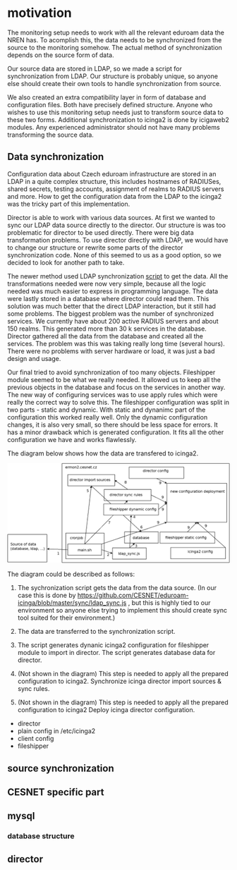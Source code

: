 # motivation

The monitoring setup needs to work with all the relevant eduroam data the NREN has.
To acomplish this, the data needs to be synchronized from the source to the monitoring somehow.
The actual method of synchronization depends on the source form of data.

Our source data are stored in LDAP, so we made a script for synchronization from LDAP.
Our structure is probably unique, so anyone else should create their own tools to handle synchronization from source.

We also created an extra compatibility layer in form of database and configuration files.
Both have precisely defined structure.
Anyone who wishes to use this monitoring setup needs just to transform source data
to these two forms. Additional synchronization to icinga2 is done by icigaweb2 modules.
Any experienced administrator should not have many problems transforming the source data.

## Data synchronization

Configuration data about Czech eduroam infrastructure are stored in an LDAP in a quite complex structure, this includes hostnames of RADIUSes, shared secrets, testing accounts, assignment of realms to RADIUS servers and more. How to get the configuration data from the LDAP to the icinga2 was the tricky part of this implementation.

Director is able to work with various data sources. At first we wanted to sync our LDAP data source directly to the director.
Our structure is was too problematic for director to be used directly. There were big data transformation problems.
To use director directly with LDAP, we would have to change our structure or rewrite some parts of the director synchronization code.
None of this seemed to us as a good option, so we decided to look for another path to take.

The newer method used LDAP synchronization [script](https://github.com/CESNET/eduroam-icinga/blob/master/sync/ldap_sync.js) to get the data.
All the transformations needed were now very simple, because all the logic needed was much easier to express in programming language.
The data were lastly stored in a database where director could read them.
This solution was much better that the direct LDAP interaction, but it still had some problems.
The biggest problem was the number of synchronized services. We currently have about 200 active RADIUS servers and about 150 realms.
This generated more than 30 k services in the database.
Director gathered all the data from the database and created all the services.
The problem was this was taking really long time (several hours).
There were no problems with server hardware or load, it was just a bad design and usage.

Our final tried to avoid synchronization of too many objects.
Fileshipper module seemed to be what we really needed.
It allowed us to keep all the previous objects in the database and focus on the services in another way.
The new way of configuring services was to use apply rules which were really the correct way to solve this.
The fileshipper configuration was split in two parts - static and dynamic.
With static and dynanimc part of the configuration this worked really well.
Only the dynamic configuration changes, it is also very small, so there should be less space for errors.
It has a minor drawback which is generated configuration.
It fits all the other configuration we have and works flawlessly.

The diagram below shows how the data are transfered to icinga2.

![data flow diagram](https://github.com/CESNET/eduroam-icinga/blob/master/doc/data_flow_explained.png "data flow diagram")

The diagram could be described as follows:
1. The sychronization script gets the data from the data source.
(In our case this is done by https://github.com/CESNET/eduroam-icinga/blob/master/sync/ldap_sync.js ,
but this is highly tied to our environment so anyone else trying to implement this
should create sync tool suited for their environment.)

2. The data are transferred to the synchronization script.

3. The script generates dynanic icinga2 configuration for fileshipper module to import in director.
The script generates database data for director.

4. (Not shown in the diagram)
This step is needed to apply all the prepared configuration to icinga2.
Synchronize icinga director import sources & sync rules.

5. (Not shown in the diagram)
This step is needed to apply all the prepared configuration to icinga2
Deploy icinga director configuration.


- director
- plain config in /etc/icinga2
- client config
- fileshipper


## source synchronization

## CESNET specific part

## mysql

### database structure

## director

